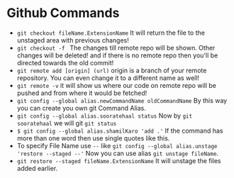 # Github Commands

- `git checkout fileName.ExtensionName` It will return the file to the unstaged area with previous changes!
- `git checkout -f ` The changes till remote repo will be shown. Other changes will be deleted! and if there is no remote repo then you'll be directed towards the old commit!
- `git remote add [origin] (url)` origin is a branch of your remote repository. You can even change it to a different name as well!
- `git remote -v` it will show us where our code on remote repo will be pushed and from where it would be fetched!
- `git config --global alias.newCommandName oldCommandName` By this way you can create you own git Command Alias.
- `git config --global alias.sooratehaal status` Now by `git sooratehaal` we will git `git status`
- `$ git config --global alias.shamilKaro 'add .'` If the command has more than one word then use single quotes like this.
- To specify File Name use `--` like `git config --global alias.unstage 'restore --staged --'` Now you can use alias `git unstage fileName`.
- `git restore --staged fileName.ExtensionName` It will unstage the files added earlier.
